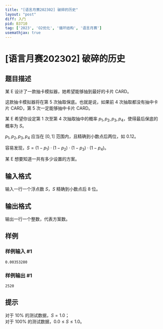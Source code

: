 ```yaml
---
title: "[语言月赛202302] 破碎的历史"
layout: "post"
diff: 入门
pid: B3710
tag: ['2023', 'O2优化', '循环结构', '语言月赛']
usemathjax: true
---
```


# [语言月赛202302] 破碎的历史
## 题目描述

某 E 设计了一款抽卡模拟器，她希望能够抽到最好的卡片 CARD。

这款抽卡模拟器将在第 $5$ 次抽取保底。也就是说，如果前 $4$ 次抽取都没有抽中卡片 CARD，第 $5$ 次一定能够抽中卡片 CARD。

某 E 希望你设定第 $1$ 次至第 $4$ 次抽取抽中的概率 $p_1,p_2,p_3,p_4$，使得最后保底的概率为 $S$。

$p_1,p_2,p_3,p_4$ 应当在 $[0,1]$ 范围内，且精确到小数点后两位，如 $0.12$。

容易发现，$S = (1-p_1)\cdot(1-p_2)\cdot(1-p_3)\cdot(1-p_4)$。

某 E 想要知道一共有多少设置的方案。
## 输入格式

输入一行一个浮点数 $S$，$S$ 精确到小数点后 $8$ 位。
## 输出格式

输出一行一个整数，代表方案数。
## 样例

### 样例输入 #1
```
0.00353280
```
### 样例输出 #1
```
2520
```
## 提示

对于 $10\%$ 的测试数据，$S = 1.0$；  
对于 $100\%$ 的测试数据，$0.0 \le S \le 1.0$。
